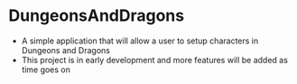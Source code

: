 # DungeonsAndDragons
* A simple application that will allow a user to setup characters in Dungeons and Dragons
* This project is in early development and more features will be added as time goes on
